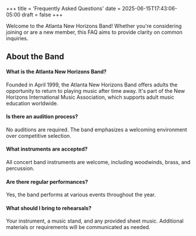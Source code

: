 +++
title = 'Frequently Asked Questions'
date = 2025-06-15T17:43:06-05:00
draft = false
+++


Welcome to the Atlanta New Horizons Band! Whether you're considering joining or are a new member, this FAQ aims to provide clarity on common inquiries.

## About the Band
#### What is the Atlanta New Horizons Band?
Founded in April 1999, the Atlanta New Horizons Band offers adults the opportunity to return to playing music after time away. It's part of the New Horizons International Music Association, which supports adult music education worldwide.​


#### Is there an audition process?
No auditions are required. The band emphasizes a welcoming environment over competitive selection.​


#### What instruments are accepted?
All concert band instruments are welcome, including woodwinds, brass, and percussion.​


#### Are there regular performances?
Yes, the band performs at various events throughout the year.


#### What should I bring to rehearsals?
Your instrument, a music stand, and any provided sheet music. Additional materials or requirements will be communicated as needed.​




